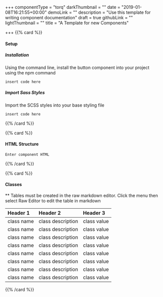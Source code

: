 +++
componentType = "torq"
darkThumbnail = ""
date = "2019-01-08T16:21:55+00:00"
demoLink = ""
description = "Use this template for writing component documentation"
draft = true
githubLink = ""
lightThumbnail = ""
title = "A Template for new Components"

+++
{{% card %}}

#### Setup

##### Installation

Using the command line, install the button component into your project using the npm command

    insert code here

##### Import Sass Styles

Import the SCSS styles into your base styling file

    insert code here

{{% /card %}}

{{% card %}}

#### HTML Structure

    Enter component HTML

{{% /card %}}

{{% card %}}

#### Classes

\** Tables must be created in the raw markdown editor. Click the menu then select Raw Editor to edit the table in markdown

| Header 1 | Header 2 | Header 3 |
| :--- | :--- | :--- |
| class name | class description | class value |
| class name | class description | class value |
| class name | class description | class value |
| class name | class description | class value |
| class name | class description | class value |
| class name | class description | class value |
| class name | class description | class value |
| class name | class description | class value |

{{% /card %}}